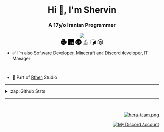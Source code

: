 <h1 align="center">Hi 👋, I'm Shervin</h1>
<h3 align="center">A 17y/o Iranian Programmer</h3>

<div align="center">
<code><img src="https://badgen.net/discord/members/kYxt96amk9"></code>
<br/>
<code><img height="20" src="https://raw.githubusercontent.com/PNourian/PNourian/main/public/readme/svg/python.svg" alt="python"/></code>
<code><img height="20" src="https://raw.githubusercontent.com/PNourian/PNourian/main/public/readme/svg/javascript.svg" alt="javascript"/></code>
<code><img height="20" src="https://raw.githubusercontent.com/PNourian/PNourian/main/public/readme/svg/csharp.svg" alt="csharp"/></code>
<code><img height="20" src="https://raw.githubusercontent.com/PNourian/PNourian/main/public/readme/svg/java.svg" alt="java"/></code>
<code><img height="20" src="https://raw.githubusercontent.com/PNourian/PNourian/main/public/readme/svg/gnubash.svg" alt="bash"/></code>
<code><img height="20" src="https://raw.githubusercontent.com/PNourian/PNourian/main/public/readme/svg/nodedotjs.svg" alt="nodejs"/></code>
</div>



- ✅ I’m also Software Developer, Minecraft and Discord developer, IT Manager

<br/>

- 🤝 Part of [Rthen](https://discord.gg/kYxt96amk9) Studio


---

<details>
<summary>:zap: Github Stats</summary>
	
| <img align="left" src="https://github-readme-stats.vercel.app/api?username=shervin1234&show_icons=true&locale=en&hide_border=true&hide_border=true" alt="shervin1234" /> | <img align="left" src="https://github-readme-stats.vercel.app/api/top-langs?username=shervin1234&show_icons=true&locale=en&layout=compact&hide_border=true" alt="shervin1234" /> |
| ------------- | ------------- |

</details>

---

<br/>
<p align="right">
  <a href="https://discord.gg/XwQWDxkNMH" target="_blank"> 
    <img src="https://discord.com/api/guilds/740113830981664878/widget.png?style=banner2" alt="hera-team.png">
  </a>
</p>

<p align="right">
  <a href="https://discord.com/users/738325006802485298" target="_blank">
    <img alt="My Discord Account" src="https://discord.c99.nl/widget/theme-3/738325006802485298.png"  />
  </a>
</p>

